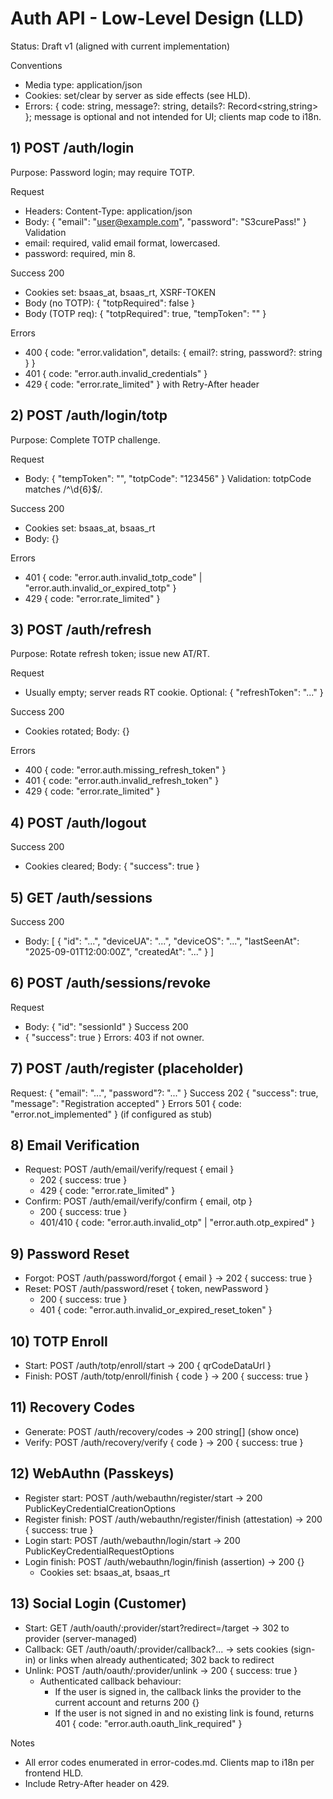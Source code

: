 # Auth API - Low-Level Design (LLD)

Status: Draft v1 (aligned with current implementation)

Conventions
- Media type: application/json
- Cookies: set/clear by server as side effects (see HLD).
- Errors: { code: string, message?: string, details?: Record<string,string> }; message is optional and not intended for UI; clients map code to i18n.

## 1) POST /auth/login
Purpose: Password login; may require TOTP.

Request
- Headers: Content-Type: application/json
- Body:
  {
    "email": "user@example.com",
    "password": "S3curePass!"
  }
Validation
- email: required, valid email format, lowercased.
- password: required, min 8.

Success 200
- Cookies set: bsaas_at, bsaas_rt, XSRF-TOKEN
- Body (no TOTP): { "totpRequired": false }
- Body (TOTP req): { "totpRequired": true, "tempToken": "<jwt>" }

Errors
- 400 { code: "error.validation", details: { email?: string, password?: string } }
- 401 { code: "error.auth.invalid_credentials" }
- 429 { code: "error.rate_limited" } with Retry-After header

## 2) POST /auth/login/totp
Purpose: Complete TOTP challenge.

Request
- Body: { "tempToken": "<jwt>", "totpCode": "123456" }
Validation: totpCode matches /^\d{6}$/.

Success 200
- Cookies set: bsaas_at, bsaas_rt
- Body: {}

Errors
- 401 { code: "error.auth.invalid_totp_code" | "error.auth.invalid_or_expired_totp" }
- 429 { code: "error.rate_limited" }

## 3) POST /auth/refresh
Purpose: Rotate refresh token; issue new AT/RT.

Request
- Usually empty; server reads RT cookie. Optional: { "refreshToken": "..." }

Success 200
- Cookies rotated; Body: {}

Errors
- 400 { code: "error.auth.missing_refresh_token" }
- 401 { code: "error.auth.invalid_refresh_token" }
- 429 { code: "error.rate_limited" }

## 4) POST /auth/logout
Success 200
- Cookies cleared; Body: { "success": true }

## 5) GET /auth/sessions
Success 200
- Body: [ { "id": "...", "deviceUA": "...", "deviceOS": "...", "lastSeenAt": "2025-09-01T12:00:00Z", "createdAt": "..." } ]

## 6) POST /auth/sessions/revoke
Request
- Body: { "id": "sessionId" }
Success 200
- { "success": true }
Errors: 403 if not owner.

## 7) POST /auth/register (placeholder)
Request: { "email": "...", "password"?: "..." }
Success 202 { "success": true, "message": "Registration accepted" }
Errors 501 { code: "error.not_implemented" } (if configured as stub)

## 8) Email Verification
- Request: POST /auth/email/verify/request { email }
  - 202 { success: true }
  - 429 { code: "error.rate_limited" }
- Confirm: POST /auth/email/verify/confirm { email, otp }
  - 200 { success: true }
  - 401/410 { code: "error.auth.invalid_otp" | "error.auth.otp_expired" }

## 9) Password Reset
- Forgot: POST /auth/password/forgot { email } → 202 { success: true }
- Reset: POST /auth/password/reset { token, newPassword }
  - 200 { success: true }
  - 401 { code: "error.auth.invalid_or_expired_reset_token" }

## 10) TOTP Enroll
- Start: POST /auth/totp/enroll/start → 200 { qrCodeDataUrl }
- Finish: POST /auth/totp/enroll/finish { code } → 200 { success: true }

## 11) Recovery Codes
- Generate: POST /auth/recovery/codes → 200 string[] (show once)
- Verify: POST /auth/recovery/verify { code } → 200 { success: true }

## 12) WebAuthn (Passkeys)
- Register start: POST /auth/webauthn/register/start → 200 PublicKeyCredentialCreationOptions
- Register finish: POST /auth/webauthn/register/finish (attestation) → 200 { success: true }
- Login start: POST /auth/webauthn/login/start → 200 PublicKeyCredentialRequestOptions
- Login finish: POST /auth/webauthn/login/finish (assertion) → 200 {}
  - Cookies set: bsaas_at, bsaas_rt

## 13) Social Login (Customer)
- Start: GET /auth/oauth/:provider/start?redirect=/target → 302 to provider (server-managed)
- Callback: GET /auth/oauth/:provider/callback?... → sets cookies (sign-in) or links when already authenticated; 302 back to redirect
- Unlink: POST /auth/oauth/:provider/unlink → 200 { success: true }
  - Authenticated callback behaviour:
    - If the user is signed in, the callback links the provider to the current account and returns 200 {}
    - If the user is not signed in and no existing link is found, returns 401 { code: "error.auth.oauth_link_required" }

Notes
- All error codes enumerated in error-codes.md. Clients map to i18n per frontend HLD.
- Include Retry-After header on 429.